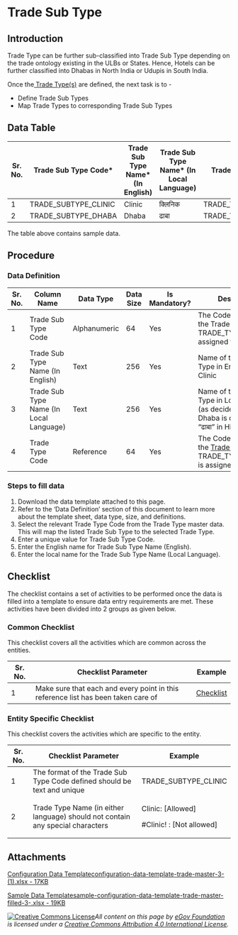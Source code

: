 # Trade Sub Type

## Introduction <a href="#introduction" id="introduction"></a>

Trade Type can be further sub-classified into Trade Sub Type depending on the trade ontology existing in the ULBs or States. Hence, Hotels can be further classified into Dhabas in North India or Udupis in South India.

Once the[ Trade Type(s)](trade-type.md) are defined, the next task is to -

* Define Trade Sub Types
* Map Trade Types to corresponding Trade Sub Types

## Data Table <a href="#data-table" id="data-table"></a>

| Sr. No. | Trade Sub Type Code\*  | Trade Sub Type Name\* (In English) | Trade Sub Type Name\* (In Local Language) | Trade Type Code\*    |
| ------- | ---------------------- | ---------------------------------- | ----------------------------------------- | -------------------- |
| 1       | TRADE\_SUBTYPE\_CLINIC | Clinic                             | क्लिनिक                                   | TRADE\_TYPE\_MEDICAL |
| 2       | TRADE\_SUBTYPE\_DHABA  | Dhaba                              | ढाबा                                      | TRADE\_TYPE\_HOTEL   |

The table above contains sample data.

## Procedure <a href="#procedure" id="procedure"></a>

### Data Definition <a href="#data-definition" id="data-definition"></a>

| Sr. No. | Column Name                             | Data Type    | Data Size | Is Mandatory? | Description                                                                                             |
| ------- | --------------------------------------- | ------------ | --------- | ------------- | ------------------------------------------------------------------------------------------------------- |
| 1       | Trade Sub Type Code                     | Alphanumeric | 64        | Yes           | The Code assigned to the Trade Sub Type. Eg: TRADE\_TYPE\_Dhaba is assigned to Hotels                   |
| 2       | Trade Sub Type Name (In English)        | Text         | 256       | Yes           | Name of the Trade Sub Type in English. Eg: Clinic                                                       |
| 3       | Trade Sub Type Name (In Local Language) | Text         | 256       | Yes           | Name of the Trade Sub Type in Local Language (as decided). Eg: Dhaba is described as “ढाबा” in Hindi    |
| 4       | Trade Type Code                         | Reference    | 64        | Yes           | The Code assigned to the [Trade Type.](trade-type.md) Eg: TRADE\_TYPE\_MEDICAL is assigned to Hospitals |

### Steps to fill data <a href="#steps-to-fill-data" id="steps-to-fill-data"></a>

1. Download the data template attached to this page.
2. Refer to the ‘Data Definition’ section of this document to learn more about the template sheet, data type, size, and definitions.
3. Select the relevant Trade Type Code from the Trade Type master data. This will map the listed Trade Sub Type to the selected Trade Type.
4. Enter a unique value for Trade Sub Type Code.
5. Enter the English name for Trade Sub Type Name (English).
6. Enter the local name for the Trade Sub Type Name (Local Language).

## Checklist <a href="#checklist" id="checklist"></a>

The checklist contains a set of activities to be performed once the data is filled into a template to ensure data entry requirements are met. These activities have been divided into 2 groups as given below.

### Common Checklist <a href="#common-checklist" id="common-checklist"></a>

This checklist covers all the activities which are common across the entities.

| Sr. No. | Checklist Parameter                                                               | Example                                                                                                                      |
| ------- | --------------------------------------------------------------------------------- | ---------------------------------------------------------------------------------------------------------------------------- |
| 1       | Make sure that each and every point in this reference list has been taken care of | ​[Checklist](https://docs.digit.org/configure-digit/configuring-master-data-templates/module-setup/common-config/checklist)​ |

### Entity Specific Checklist <a href="#entity-specific-checklist" id="entity-specific-checklist"></a>

This checklist covers the activities which are specific to the entity.

| Sr. No. | Checklist Parameter                                                            | Example                                                 |
| ------- | ------------------------------------------------------------------------------ | ------------------------------------------------------- |
| 1       | The format of the Trade Sub Type Code defined should be text and unique        | TRADE\_SUBTYPE\_CLINIC                                  |
| 2       | Trade Type Name (in either language) should not contain any special characters | <p>Clinic: [Allowed]</p><p>#Clinic! : [Not allowed]</p> |

## Attachments <a href="#attachments" id="attachments"></a>

[Configuration Data Templateconfiguration-data-template-trade-master-3- (1).xlsx - 17KB](https://firebasestorage.googleapis.com/v0/b/gitbook-28427.appspot.com/o/assets%2F-MERG\_iQW5oN4ukgXP8K%2Fsync%2Fe9770eb56cc2e51a013d1df84d2db6092d01f17b.xlsx?generation=1602050605603605\&alt=media)

[Sample Data Templatesample-configuration-data-template-trade-master-filled-3-.xlsx - 19KB](https://firebasestorage.googleapis.com/v0/b/gitbook-28427.appspot.com/o/assets%2F-MERG\_iQW5oN4ukgXP8K%2Fsync%2F790e93a747bfd659fd37fcc836eec0aab074bf79.xlsx?generation=1602050605673696\&alt=media)

[![Creative Commons License](https://i.creativecommons.org/l/by/4.0/80x15.png)](http://creativecommons.org/licenses/by/4.0/)_All content on this page by_ [_eGov Foundation_](https://egov.org.in/) _is licensed under a_ [_Creative Commons Attribution 4.0 International License_](http://creativecommons.org/licenses/by/4.0/)_._
